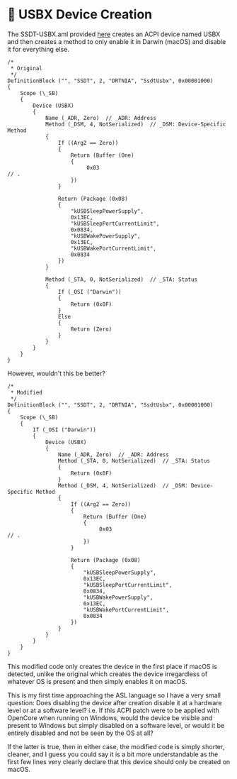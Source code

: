 # 🔌 USBX Device Creation
The SSDT-USBX.aml provided [here](https://github.com/dortania/OpenCore-Post-Install/blob/master/extra-files/SSDT-USBX.aml) creates an ACPI device named USBX and then creates a method to only enable it in Darwin (macOS) and disable it for everything else.
```dsl
/*
 * Original
 */
DefinitionBlock ("", "SSDT", 2, "DRTNIA", "SsdtUsbx", 0x00001000)
{
    Scope (\_SB)
    {
        Device (USBX)
        {
            Name (_ADR, Zero)  // _ADR: Address
            Method (_DSM, 4, NotSerialized)  // _DSM: Device-Specific Method
            {
                If ((Arg2 == Zero))
                {
                    Return (Buffer (One)
                    {
                         0x03                                             // .
                    })
                }

                Return (Package (0x08)
                {
                    "kUSBSleepPowerSupply", 
                    0x13EC, 
                    "kUSBSleepPortCurrentLimit", 
                    0x0834, 
                    "kUSBWakePowerSupply", 
                    0x13EC, 
                    "kUSBWakePortCurrentLimit", 
                    0x0834
                })
            }

            Method (_STA, 0, NotSerialized)  // _STA: Status
            {
                If (_OSI ("Darwin"))
                {
                    Return (0x0F)
                }
                Else
                {
                    Return (Zero)
                }
            }
        }
    }
}
```

However, wouldn't this be better?
```dsl
/*
 * Modified
 */
DefinitionBlock ("", "SSDT", 2, "DRTNIA", "SsdtUsbx", 0x00001000)
{
    Scope (\_SB)
    {
        If (_OSI ("Darwin"))
        {
            Device (USBX)
            {
                Name (_ADR, Zero)  // _ADR: Address
                Method (_STA, 0, NotSerialized)  // _STA: Status
                {
                    Return (0x0F)
                }
                Method (_DSM, 4, NotSerialized)  // _DSM: Device-Specific Method
                {
                    If ((Arg2 == Zero))
                    {
                        Return (Buffer (One)
                        {
                             0x03                                             // .
                        })
                    }

                    Return (Package (0x08)
                    {
                        "kUSBSleepPowerSupply",
                        0x13EC,
                        "kUSBSleepPortCurrentLimit",
                        0x0834,
                        "kUSBWakePowerSupply",
                        0x13EC,
                        "kUSBWakePortCurrentLimit",
                        0x0834
                    })
                }
            }
        }
    }
}
```

This modified code only creates the device in the first place if macOS is detected, unlike the original which creates the device irregardless of whatever OS is present and then simply enables it on macOS.

This is my first time approaching the ASL language so I have a very small question:
Does disabling the device after creation disable it at a hardware level or at a software level?
i.e. If this ACPI patch were to be applied with OpenCore when running on Windows, would the device be visible and present to Windows but simply disabled on a software level, or would it be entirely disabled and not be seen by the OS at all?

If the latter is true, then in either case, the modified code is simply shorter, cleaner, and I guess you could say it is a bit more understandable as the first few lines very clearly declare that this device should only be created on macOS.